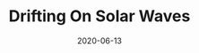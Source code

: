 --- 
layout: sheets-layout
date: 2020-06-13
categories: original-works

title: "Drifting On Solar Waves"
difficulty: Intermediate

pdf-link: drifting-on-sloar-waves-alex-kappen.pdf
yt-link: https://www.youtube.com/watch?v=uOJZ1ge0NQ8
muse-link: https://musescore.com/user/28025112/scores/6203943

thumbnail: 
---